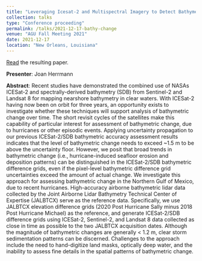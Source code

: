 ```yaml
---
title: "Leveraging Icesat-2 and Multispectral Imagery to Detect Bathymetric Change due to Hurricanes in the Northern Gulf of Mexico"
collection: talks
type: "Conference proceeding"
permalink: /talks/2021-12-17-bathy-change
venue: "AGU Fall Meeting 2021"
date: 2021-12-17
location: "New Orleans, Louisiana"
---
```


[Read](/publication/bathymetric-change) the resulting paper.

**Presenter**: Joan Herrmann

**Abstract**: Recent studies have demonstrated the combined use of NASAs ICESat-2 and spectrally-derived bathymetry (SDB) from Sentinel-2 and Landsat 8 for mapping nearshore bathymetry in clear waters. With ICESat-2 having now been on orbit for three years, an opportunity exists to investigate whether these techniques will support analysis of bathymetric change over time. The short revisit cycles of the satellites make this capability of particular interest for assessment of bathymetric change, due to hurricanes or other episodic events. Applying uncertainty propagation to our previous ICESat-2/SDB bathymetric accuracy assessment results indicates that the level of bathymetric change needs to exceed ~1.5 m to be above the uncertainty floor. However, we posit that broad trends in bathymetric change (i.e., hurricane-induced seafloor erosion and deposition patterns) can be distinguished in the ICESat-2/SDB bathymetric difference grids, even if the pixel-level bathymetric difference grid uncertainties exceed the amount of actual change. We investigate this approach for assessing bathymetric change in the Northern Gulf of Mexico, due to recent hurricanes. High-accuracy airborne bathymetric lidar data collected by the Joint Airborne Lidar Bathymetry Technical Center of Expertise (JALBTCX) serve as the reference data. Specifically, we use JALBTCX elevation difference grids (2020 Post Hurricane Sally minus 2018 Post Hurricane Michael) as the reference, and generate ICESat-2/SDB difference grids using ICESat-2, Sentinel-2, and Landsat 8 data collected as close in time as possible to the two JALBTCX acquisition dates. Although the magnitude of bathymetric changes are generally < 1.2 m, clear storm sedimentation patterns can be discerned. Challenges to the approach include the need to hand-digitize land masks, optically deep water, and the inability to assess fine details in the spatial patterns of bathymetric change.

